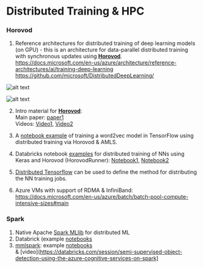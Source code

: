 # Distributed Training & HPC 
### Horovod 
1) Reference architectures for distributed training of deep learning models (on GPU) - this is an architecture for data-parallel distributed training with synchronous updates using [**Horovod**](https://github.com/horovod/horovod).<br> 
https://docs.microsoft.com/en-us/azure/architecture/reference-architectures/ai/training-deep-learning  
https://github.com/microsoft/DistributedDeepLearning/

![alt text](https://docs.microsoft.com/en-us/azure/architecture/reference-architectures/ai/_images/distributed_dl_flow.png)

![alt text](https://docs.microsoft.com/en-us/azure/architecture/reference-architectures/ai/_images/distributed_dl_architecture.png)

2) Intro material for [**Horovod**](https://github.com/horovod/horovod):<br>
Main paper: [paper1](https://arxiv.org/pdf/1802.05799.pdf)<br>
Videos: [Video1](https://www.youtube.com/watch?v=SphfeTl70MI), [Video2](https://www.youtube.com/watch?v=4y0TDK3KoCA)<br>

3) A [notebook example](https://notebooks.azure.com/azureml/projects/azureml-getting-started/html/how-to-use-azureml/training-with-deep-learning/distributed-tensorflow-with-horovod/distributed-tensorflow-with-horovod.ipynb) of training a word2vec model in TensorFlow using distributed training via Horovod & AMLS.<br>

5) Databricks notebook [examples](https://databricks.com/tensorflow/getting-started-with-tensorflow-on-databricks#resources) for distributed training of NNs using Keras and Horovod (HorovodRunner): [Notebook1](https://docs.databricks.com/applications/deep-learning/distributed-training/mnist-tensorflow-keras.html), [Notebook2](https://pages.databricks.com/rs/094-YMS-629/images/keras-hvdrunner-mlflow-mnist-sample.html?_ga=2.69518672.1122370517.1566311733-1893883089.1566311733) <br>

6) [Distributed Tensorflow](https://www.tensorflow.org/guide/distribute_strategy) can be used to define the method for distributing the NN training jobs. <br>

7) Azure VMs with support of RDMA & InfiniBand:<br>
https://docs.microsoft.com/en-us/azure/batch/batch-pool-compute-intensive-sizes#main

### Spark 
1) Native Apache [Spark MLlib](https://spark.apache.org/mllib/) for distributed ML<br>
2) Databrick (example [notebooks](https://databricks.com/resources/type/example-notebook)<br>
3) [mmlspark](https://mmlspark.blob.core.windows.net/website/index.html): example [notebooks](https://github.com/Azure/mmlspark/tree/master/notebooks/samples)<br> & [video](https://databricks.com/session/semi-supervised-object-detection-using-the-azure-cognitive-services-on-spark]

